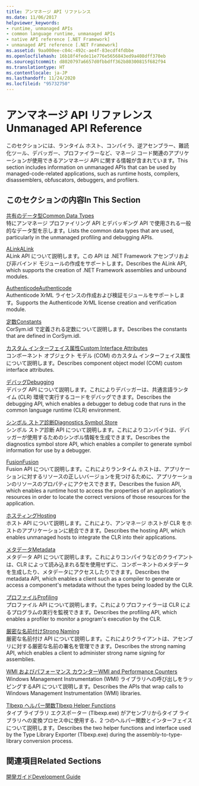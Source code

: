 ```yaml
---
title: アンマネージ API リファレンス
ms.date: 11/06/2017
helpviewer_keywords:
- runtime, unmanaged APIs
- common language runtime, unmanaged APIs
- native API reference [.NET Framework]
- unmanaged API reference [.NET Framework]
ms.assetid: 9aa000ee-c04c-492c-ae4f-83ecdf4fdbbe
ms.openlocfilehash: 16b18f4fede11e776e5656843ed9a408dff370eb
ms.sourcegitcommit: d8020797a6657d0fbbdff362b80300815f682f94
ms.translationtype: HT
ms.contentlocale: ja-JP
ms.lasthandoff: 11/24/2020
ms.locfileid: "95732750"
---
```

# <a name="unmanaged-api-reference"></a><span data-ttu-id="5a67f-102">アンマネージ API リファレンス</span><span class="sxs-lookup"><span data-stu-id="5a67f-102">Unmanaged API Reference</span></span>

<span data-ttu-id="5a67f-103">このセクションには、ランタイム ホスト、コンパイラ、逆アセンブラー、難読化ツール、デバッガー、プロファイラーなど、マネージ コード関連のアプリケーションが使用できるアンマネージ API に関する情報が含まれています。</span><span class="sxs-lookup"><span data-stu-id="5a67f-103">This section includes information on unmanaged APIs that can be used by managed-code-related applications, such as runtime hosts, compilers, disassemblers, obfuscators, debuggers, and profilers.</span></span>  
  
## <a name="in-this-section"></a><span data-ttu-id="5a67f-104">このセクションの内容</span><span class="sxs-lookup"><span data-stu-id="5a67f-104">In This Section</span></span>  

 [<span data-ttu-id="5a67f-105">共有のデータ型</span><span class="sxs-lookup"><span data-stu-id="5a67f-105">Common Data Types</span></span>](common-data-types-unmanaged-api-reference.md)  
 <span data-ttu-id="5a67f-106">特にアンマネージ プロファイリング API とデバッギング API で使用される一般的なデータ型を示します。</span><span class="sxs-lookup"><span data-stu-id="5a67f-106">Lists the common data types that are used, particularly in the unmanaged profiling and debugging APIs.</span></span>  
  
 [<span data-ttu-id="5a67f-107">ALink</span><span class="sxs-lookup"><span data-stu-id="5a67f-107">ALink</span></span>](./alink/index.md)  
 <span data-ttu-id="5a67f-108">ALink API について説明します。この API は .NET Framework アセンブリおよび非バインド モジュールの作成をサポートします。</span><span class="sxs-lookup"><span data-stu-id="5a67f-108">Describes the ALink API, which supports the creation of .NET Framework assemblies and unbound modules.</span></span>  
  
 [<span data-ttu-id="5a67f-109">Authenticode</span><span class="sxs-lookup"><span data-stu-id="5a67f-109">Authenticode</span></span>](./authenticode/index.md)  
 <span data-ttu-id="5a67f-110">Authenticode XrML ライセンスの作成および検証モジュールをサポートします。</span><span class="sxs-lookup"><span data-stu-id="5a67f-110">Supports the Authenticode XrML license creation and verification module.</span></span>  
  
 [<span data-ttu-id="5a67f-111">定数</span><span class="sxs-lookup"><span data-stu-id="5a67f-111">Constants</span></span>](constants-unmanaged-api-reference.md)  
 <span data-ttu-id="5a67f-112">CorSym.idl で定義される定数について説明します。</span><span class="sxs-lookup"><span data-stu-id="5a67f-112">Describes the constants that are defined in CorSym.idl.</span></span>  
  
 <span data-ttu-id="5a67f-113">[カスタム インターフェイス属性](/previous-versions/dotnet/netframework-4.0/ms231946(v=vs.100))</span><span class="sxs-lookup"><span data-stu-id="5a67f-113">[Custom Interface Attributes](/previous-versions/dotnet/netframework-4.0/ms231946(v=vs.100))</span></span>  
 <span data-ttu-id="5a67f-114">コンポーネント オブジェクト モデル (COM) のカスタム インターフェイス属性について説明します。</span><span class="sxs-lookup"><span data-stu-id="5a67f-114">Describes component object model (COM) custom interface attributes.</span></span>  
  
 [<span data-ttu-id="5a67f-115">デバッグ</span><span class="sxs-lookup"><span data-stu-id="5a67f-115">Debugging</span></span>](./debugging/index.md)  
 <span data-ttu-id="5a67f-116">デバッグ API について説明します。これによりデバッガーは、共通言語ランタイム (CLR) 環境で実行するコードをデバッグできます。</span><span class="sxs-lookup"><span data-stu-id="5a67f-116">Describes the debugging API, which enables a debugger to debug code that runs in the common language runtime (CLR) environment.</span></span>  
  
 [<span data-ttu-id="5a67f-117">シンボル ストア診断</span><span class="sxs-lookup"><span data-stu-id="5a67f-117">Diagnostics Symbol Store</span></span>](./diagnostics/index.md)  
 <span data-ttu-id="5a67f-118">シンボル ストア診断 API について説明します。これによりコンパイラは、デバッガーが使用するためのシンボル情報を生成できます。</span><span class="sxs-lookup"><span data-stu-id="5a67f-118">Describes the diagnostics symbol store API, which enables a compiler to generate symbol information for use by a debugger.</span></span>  
  
 [<span data-ttu-id="5a67f-119">Fusion</span><span class="sxs-lookup"><span data-stu-id="5a67f-119">Fusion</span></span>](./fusion/index.md)  
 <span data-ttu-id="5a67f-120">Fusion API について説明します。これによりランタイム ホストは、アプリケーションに対するリソースの正しいバージョンを見つけるために、アプリケーションのリソースのプロパティにアクセスできます。</span><span class="sxs-lookup"><span data-stu-id="5a67f-120">Describes the fusion API, which enables a runtime host to access the properties of an application's resources in order to locate the correct versions of those resources for the application.</span></span>  
  
 [<span data-ttu-id="5a67f-121">ホスティング</span><span class="sxs-lookup"><span data-stu-id="5a67f-121">Hosting</span></span>](./hosting/index.md)  
 <span data-ttu-id="5a67f-122">ホスト API について説明します。これにより、アンマネージ ホストが CLR をホストのアプリケーションに統合できます。</span><span class="sxs-lookup"><span data-stu-id="5a67f-122">Describes the hosting API, which enables unmanaged hosts to integrate the CLR into their applications.</span></span>  
  
 [<span data-ttu-id="5a67f-123">メタデータ</span><span class="sxs-lookup"><span data-stu-id="5a67f-123">Metadata</span></span>](./metadata/index.md)  
 <span data-ttu-id="5a67f-124">メタデータ API について説明します。これによりコンパイラなどのクライアントは、CLR によって読み込まれる型を使用せずに、コンポーネントのメタデータを生成したり、メタデータにアクセスしたりできます。</span><span class="sxs-lookup"><span data-stu-id="5a67f-124">Describes the metadata API, which enables a client such as a compiler to generate or access a component's metadata without the types being loaded by the CLR.</span></span>  
  
 [<span data-ttu-id="5a67f-125">プロファイル</span><span class="sxs-lookup"><span data-stu-id="5a67f-125">Profiling</span></span>](./profiling/index.md)  
 <span data-ttu-id="5a67f-126">プロファイル API について説明します。これによりプロファイラーは CLR によるプログラムの実行を監視できます。</span><span class="sxs-lookup"><span data-stu-id="5a67f-126">Describes the profiling API, which enables a profiler to monitor a program's execution by the CLR.</span></span>  
  
 [<span data-ttu-id="5a67f-127">厳密な名前付け</span><span class="sxs-lookup"><span data-stu-id="5a67f-127">Strong Naming</span></span>](./strong-naming/index.md)  
 <span data-ttu-id="5a67f-128">厳密な名前付け API について説明します。これによりクライアントは、アセンブリに対する厳密な名前の署名を管理できます。</span><span class="sxs-lookup"><span data-stu-id="5a67f-128">Describes the strong naming API, which enables a client to administer strong name signing for assemblies.</span></span>  

 [<span data-ttu-id="5a67f-129">WMI およびパフォーマンス カウンター</span><span class="sxs-lookup"><span data-stu-id="5a67f-129">WMI and Performance Counters</span></span>](wmi/index.md)  
 <span data-ttu-id="5a67f-130">Windows Management Instrumentation (WMI) ライブラリへの呼び出しをラッピングするAPI について説明します。</span><span class="sxs-lookup"><span data-stu-id="5a67f-130">Describes the APIs that wrap calls to Windows Management Instrumentation (WMI) libraries.</span></span>
  
 [<span data-ttu-id="5a67f-131">Tlbexp ヘルパー関数</span><span class="sxs-lookup"><span data-stu-id="5a67f-131">Tlbexp Helper Functions</span></span>](./tlbexp/index.md)  
 <span data-ttu-id="5a67f-132">タイプ ライブラリ エクスポーター (Tlbexp.exe) がアセンブリからタイプ ライブラリへの変換プロセス中に使用する、2 つのヘルパー関数とインターフェイスについて説明します。</span><span class="sxs-lookup"><span data-stu-id="5a67f-132">Describes the two helper functions and interface used by the Type Library Exporter (Tlbexp.exe) during the assembly-to-type-library conversion process.</span></span>  
  
## <a name="related-sections"></a><span data-ttu-id="5a67f-133">関連項目</span><span class="sxs-lookup"><span data-stu-id="5a67f-133">Related Sections</span></span>  

 [<span data-ttu-id="5a67f-134">開発ガイド</span><span class="sxs-lookup"><span data-stu-id="5a67f-134">Development Guide</span></span>](../development-guide.md)
